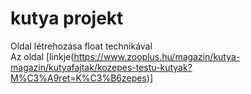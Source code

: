 # kutya projekt

Oldal létrehozása float technikával  
Az oldal [linkje(https://www.zooplus.hu/magazin/kutya-magazin/kutyafajtak/kozepes-testu-kutyak?M%C3%A9ret=K%C3%B6zepes)]
